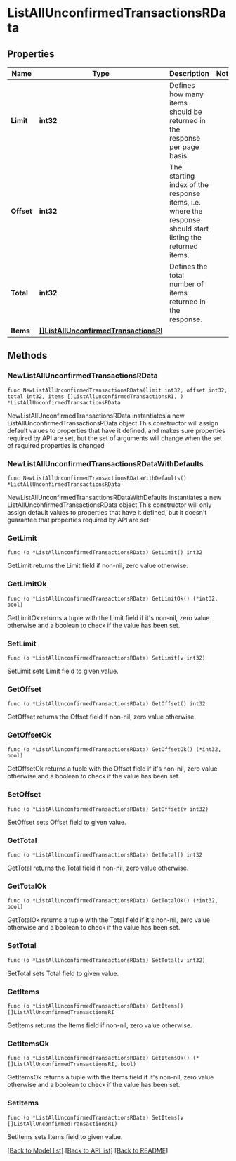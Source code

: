 # ListAllUnconfirmedTransactionsRData

## Properties

Name | Type | Description | Notes
------------ | ------------- | ------------- | -------------
**Limit** | **int32** | Defines how many items should be returned in the response per page basis. | 
**Offset** | **int32** | The starting index of the response items, i.e. where the response should start listing the returned items. | 
**Total** | **int32** | Defines the total number of items returned in the response. | 
**Items** | [**[]ListAllUnconfirmedTransactionsRI**](ListAllUnconfirmedTransactionsRI.md) |  | 

## Methods

### NewListAllUnconfirmedTransactionsRData

`func NewListAllUnconfirmedTransactionsRData(limit int32, offset int32, total int32, items []ListAllUnconfirmedTransactionsRI, ) *ListAllUnconfirmedTransactionsRData`

NewListAllUnconfirmedTransactionsRData instantiates a new ListAllUnconfirmedTransactionsRData object
This constructor will assign default values to properties that have it defined,
and makes sure properties required by API are set, but the set of arguments
will change when the set of required properties is changed

### NewListAllUnconfirmedTransactionsRDataWithDefaults

`func NewListAllUnconfirmedTransactionsRDataWithDefaults() *ListAllUnconfirmedTransactionsRData`

NewListAllUnconfirmedTransactionsRDataWithDefaults instantiates a new ListAllUnconfirmedTransactionsRData object
This constructor will only assign default values to properties that have it defined,
but it doesn't guarantee that properties required by API are set

### GetLimit

`func (o *ListAllUnconfirmedTransactionsRData) GetLimit() int32`

GetLimit returns the Limit field if non-nil, zero value otherwise.

### GetLimitOk

`func (o *ListAllUnconfirmedTransactionsRData) GetLimitOk() (*int32, bool)`

GetLimitOk returns a tuple with the Limit field if it's non-nil, zero value otherwise
and a boolean to check if the value has been set.

### SetLimit

`func (o *ListAllUnconfirmedTransactionsRData) SetLimit(v int32)`

SetLimit sets Limit field to given value.


### GetOffset

`func (o *ListAllUnconfirmedTransactionsRData) GetOffset() int32`

GetOffset returns the Offset field if non-nil, zero value otherwise.

### GetOffsetOk

`func (o *ListAllUnconfirmedTransactionsRData) GetOffsetOk() (*int32, bool)`

GetOffsetOk returns a tuple with the Offset field if it's non-nil, zero value otherwise
and a boolean to check if the value has been set.

### SetOffset

`func (o *ListAllUnconfirmedTransactionsRData) SetOffset(v int32)`

SetOffset sets Offset field to given value.


### GetTotal

`func (o *ListAllUnconfirmedTransactionsRData) GetTotal() int32`

GetTotal returns the Total field if non-nil, zero value otherwise.

### GetTotalOk

`func (o *ListAllUnconfirmedTransactionsRData) GetTotalOk() (*int32, bool)`

GetTotalOk returns a tuple with the Total field if it's non-nil, zero value otherwise
and a boolean to check if the value has been set.

### SetTotal

`func (o *ListAllUnconfirmedTransactionsRData) SetTotal(v int32)`

SetTotal sets Total field to given value.


### GetItems

`func (o *ListAllUnconfirmedTransactionsRData) GetItems() []ListAllUnconfirmedTransactionsRI`

GetItems returns the Items field if non-nil, zero value otherwise.

### GetItemsOk

`func (o *ListAllUnconfirmedTransactionsRData) GetItemsOk() (*[]ListAllUnconfirmedTransactionsRI, bool)`

GetItemsOk returns a tuple with the Items field if it's non-nil, zero value otherwise
and a boolean to check if the value has been set.

### SetItems

`func (o *ListAllUnconfirmedTransactionsRData) SetItems(v []ListAllUnconfirmedTransactionsRI)`

SetItems sets Items field to given value.



[[Back to Model list]](../README.md#documentation-for-models) [[Back to API list]](../README.md#documentation-for-api-endpoints) [[Back to README]](../README.md)


